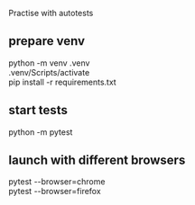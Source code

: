 Practise with autotests

## prepare venv  
python -m venv .venv  
.venv/Scripts/activate  
pip install -r requirements.txt  

## start tests  
python -m pytest  

## launch with different browsers  
pytest --browser=chrome   
pytest --browser=firefox   